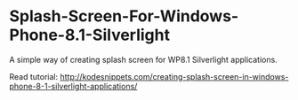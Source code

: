 # Splash-Screen-For-Windows-Phone-8.1-Silverlight
A simple way of creating splash screen for WP8.1 Silverlight applications.

Read tutorial: http://kodesnippets.com/creating-splash-screen-in-windows-phone-8-1-silverlight-applications/
